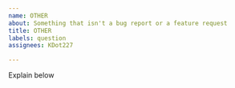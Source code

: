 ```yaml
---
name: OTHER
about: Something that isn't a bug report or a feature request
title: OTHER
labels: question
assignees: KDot227

---
```


Explain below
